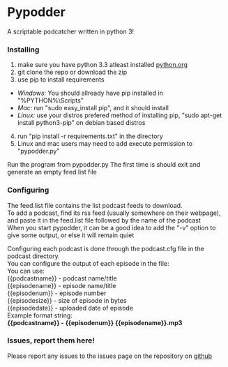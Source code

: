 # Pypodder
A scriptable podcatcher written in python 3!

### Installing

1. make sure you have python 3.3 atleast installed [python.org](https://www.python.org/downloads/)
2. git clone the repo or download the zip
3. use pip to install requirements
  * *Windows:* You should allready have pip installed in "%PYTHON%\Scripts"
  * *Mac:* run "sudo easy_install pip", and it should install
  * *Linux:* use your distros prefered method of installing pip, "sudo apt-get install python3-pip" on debian based distros
4. run "pip install -r requirements.txt" in the directory
5. Linux and mac users may need to add execute permission to "pypodder.py"

Run the program from pypodder.py
The first time is should exit and generate an empty feed.list file

### Configuring

The feed.list file contains the list podcast feeds to download.  
To add a podcast, find its rss feed (usually somewhere on their webpage), and paste it in the feed.list file followed by the name of the podcast  
When you start pypodder, it can be a good idea to add the "-v" option to give some output, or else it will remain quiet  

Configuring each podcast is done through the podcast.cfg file in the podcast directory.  
You can configure the output of each episode in the file:  
You can use:  
{{podcastname}} - podcast name/title  
{{episodename}} - episode name/title  
{{episodenum}}  - episode number  
{{episodesize}} - size of episode in bytes  
{{episodedate}} - uploaded date of episode  
Example format string:  
**{{podcastname}} - {{episodenum}} {{episodename}}.mp3**  


### Issues, report them here!

Please report any issues to the issues page on the repository on [github](https://github.com/Northcode/pypodder/issues)
  
